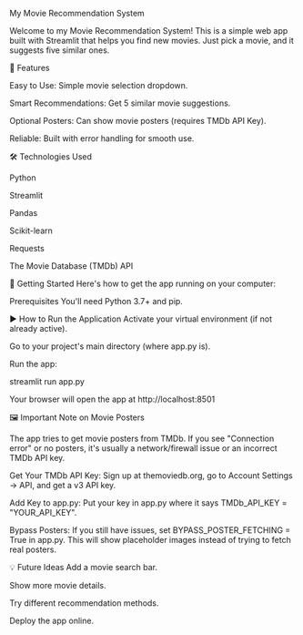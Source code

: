 My Movie Recommendation System

Welcome to my Movie Recommendation System! This is a simple web app built with Streamlit that helps you find new movies. Just pick a movie, and it suggests five similar ones.

🌟 Features

Easy to Use: Simple movie selection dropdown.

Smart Recommendations: Get 5 similar movie suggestions.

Optional Posters: Can show movie posters (requires TMDb API Key).

Reliable: Built with error handling for smooth use.

🛠️ Technologies Used

Python

Streamlit

Pandas

Scikit-learn

Requests

The Movie Database (TMDb) API

🚀 Getting Started
Here's how to get the app running on your computer:

Prerequisites
You'll need Python 3.7+ and pip.

▶️ How to Run the Application
Activate your virtual environment (if not already active).

Go to your project's main directory (where app.py is).

Run the app:

streamlit run app.py

Your browser will open the app at  http://localhost:8501

🖼️ Important Note on Movie Posters

The app tries to get movie posters from TMDb. If you see "Connection error" or no posters, it's usually a network/firewall issue or an incorrect TMDb API key.

Get Your TMDb API Key: Sign up at themoviedb.org, go to Account Settings -> API, and get a v3 API key.

Add Key to app.py: Put your key in app.py where it says TMDb_API_KEY = "YOUR_API_KEY".

Bypass Posters: If you still have issues, set BYPASS_POSTER_FETCHING = True in app.py. This will show placeholder images instead of trying to fetch real posters.

💡 Future Ideas
Add a movie search bar.

Show more movie details.

Try different recommendation methods.

Deploy the app online.

